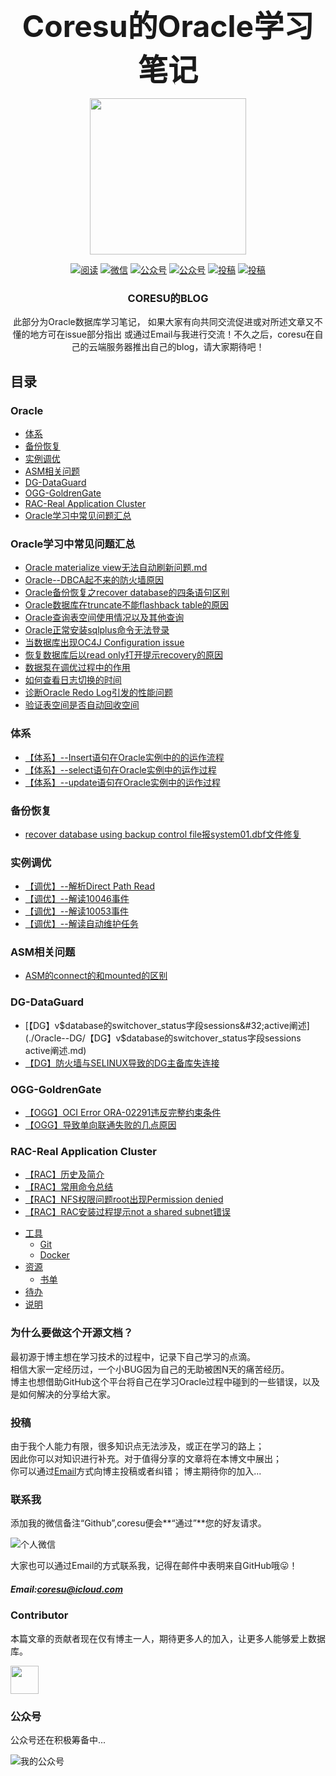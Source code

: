 <p align="center" style="font-weight:bold;"> <font size="30">Coresu的Oracle学习笔记</font></p>


<p align="center">
<a href="https://github.com/blackflagking/Notes-Oracle" target="_blank">
    <img src="https://thumbnail0.baidupcs.com/thumbnail/f2caf679995a2c4470b63ddf72a04083?fid=2977596842-250528-601656470218205&time=1572685200&rt=sh&sign=FDTAER-DCb740ccc5511e5e8fedcff06b081203-z0xnjgf1Dea%2BZd5BTCSX2VZ5SD4%3D&expires=8h&chkv=0&chkbd=0&chkpc=&dp-logid=7090963443295851244&dp-callid=0&size=c710_u400&quality=100&vuk=-&ft=video" width="250"/>
</a>
</p>

<p align="center">
  <a href="https://docs.oracle.com/en/database/oracle/oracle-database/19/cncpt/introduction-to-oracle-database.html#GUID-A42A6EF0-20F8-4F4B-AFF7-09C100AE581E"><img src="https://img.shields.io/badge/阅读-read-brightgreen.svg" alt="阅读"></a>
  <a href="#联系我"><img src="https://img.shields.io/badge/chat-微信-blue.svg" alt="微信"></a>
  <a href="#公众号"><img src="https://img.shields.io/badge/%E5%85%AC%E4%BC%97%E5%8F%B7-OracleGuide-lightgrey.svg" alt="公众号"></a>
  <a href="#公众号"><img src="https://img.shields.io/badge/PDF-Oracle面试突击-important.svg" alt="公众号"></a>
  <a href="#投稿"><img src="https://img.shields.io/badge/support-投稿-critical.svg" alt="投稿"></a>
  <a href="https://xiaozhuanlan.com/javainterview?rel=javaguide"><img src="https://img.shields.io/badge/Oracle-面试指南-important" alt="投稿"></a>
</p>

<h3 align="center">CORESU的BLOG</h3>


<p align="center">此部分为Oracle数据库学习笔记，  
如果大家有向共同交流促进或对所述文章又不懂的地方可在issue部分指出  
或通过Email与我进行交流！不久之后，coresu在自己的云端服务器推出自己的blog，请大家期待吧！</p>

## 目录

### Oracle
* [体系](#体系)
* [备份恢复](#备份恢复)
* [实例调优](#实例调优)
* [ASM相关问题](#ASM相关问题)
* [DG-DataGuard](#DG-DataGuard)
* [OGG-GoldrenGate](#OGG-GoldrenGate)
* [RAC-Real&#32;Application&#32;Cluster](#RAC-Real&#32;Application&#32;Cluster)
* [Oracle学习中常见问题汇总](#java学习常见问题汇总)
    
### Oracle学习中常见问题汇总

* [Oracle&#32;materialize&#32;view无法自动刷新问题.md](./Oracle--常见问题/oracle&#32;materialize&#32;view无法自动刷新问题.md)  
* [Oracle--DBCA起不来的防火墙原因](./Oracle--常见问题/Oracle--DBCA起不来的防火墙原因.md)
* [Oracle备份恢复之recover&#32;database的四条语句区别](./Oracle--常见问题/Oracle备份恢复之recover&#32;database的四条语句区别.md)
* [Oracle数据库在truncate不能flashback&#32;table的原因](./Oracle--常见问题/Oracle数据库在truncate不能flashback&#32;table的原因.md)
* [Oracle查询表空间使用情况以及其他查询](./Oracle--常见问题/Oracle查询表空间使用情况以及其他查询.md)
* [Oracle正常安装sqlplus命令无法登录](./Oracle--常见问题/Oracle正常安装sqlplus命令无法登录.md)
* [当数据库出现OC4J&#32;Configuration&#32;issue](./Oracle--常见问题/当数据库出现OC4J&#32;Configuration&#32;issue.md)
* [恢复数据库后以read&#32;only打开提示recovery的原因](./Oracle--常见问题/恢复数据库后以read&#32;only打开提示recovery的原因.md)
* [数据泵在调优过程中的作用](./Oracle--常见问题/数据泵在调优过程中的作用.md)
* [如何查看日志切换的时间](./Oracle--常见问题/如何查看日志切换的时间.md)
* [诊断Oracle&#32;Redo&#32;Log引发的性能问题](./Oracle--常见问题/诊断Oracle&#32;Redo&#32;Log引发的性能问题.md)
* [验证表空间是否自动回收空间](./Oracle--常见问题/验证表空间是否自动回收空间.md)

### 体系

* [【体系】--Insert语句在Oracle实例中的的运作流程](./Oracle--体系/【体系】--Insert语句在Oracle实例中的的运作流程.md)
* [【体系】--select语句在Oracle实例中的运作过程](./Oracle--体系/【体系】--select语句在Oracle实例中的运作过程.md)
* [【体系】--update语句在Oracle实例中的运作过程](./Oracle--体系/【体系】--update语句在Oracle实例中的运作过程.md)

### 备份恢复
* [recover&#32;database&#32;using&#32;backup&#32;control&#32;file报system01.dbf文件修复](./Oracle--备份恢复/recover&#32;database&#32;using&#32;backup&#32;control&#32;file报system01.dbf文件修复.md) 


### 实例调优

* [【调优】--解析Direct&#32;Path&#32;Read](./Oracle--调优/【调优】--解析Direct&#32;Path&#32;Read.md)
* [【调优】--解读10046事件](./Oracle--调优/【【调优】--解读10046事件.md)
* [【调优】--解读10053事件](./Oracle--调优/【调优】--解读10053事件.md)
* [【调优】--解读自动维护任务](./Oracle--调优/【调优】--解读自动维护任务.md)


### ASM相关问题
 
* [ASM的connect的和mounted的区别](./Oracle--ASM/ASM的connect的和mounted的区别.md)

### DG-DataGuard

* [【DG】v$database的switchover_status字段sessions&#32;active阐述](./Oracle--DG/【DG】v$database的switchover_status字段sessions&#32;active阐述.md)
* [【DG】防火墙与SELINUX导致的DG主备库失连接](./Oracle--DG/【DG】防火墙与SELINUX导致的DG主备库失连接.md)


### OGG-GoldrenGate

* [【OGG】OCI&#32;Error&#32;ORA-02291违反完整约束条件](./Oracle--OGG/【OGG】OCI&#32;Error&#32;ORA-02291违反完整约束条件.md)
* [【OGG】导致单向联通失败的几点原因](./Oracle--OGG/【【OGG】导致单向联通失败的几点原因.md)

### RAC-Real&#32;Application&#32;Cluster

* [【RAC】历史及简介](./Oracle--RAC/【RAC】历史及简介.md)
* [【RAC】常用命令总结](./Oracle--RAC/【RAC】常用命令总结.md)
* [【RAC】NFS权限问题root出现Permission&#32;denied](./Oracle--RAC/【RAC】NFS权限问题root出现Permission&#32;denied.md)
* [【RAC】RAC安装过程提示not&#32;a&#32;shared&#32;subnet错误](./Oracle--RAC/【RAC】RAC安装过程提示not&#32;a&#32;shared&#32;subnet错误.md)





- [工具](#工具)
    - [Git](#git)
    - [Docker](#Docker)
- [资源](#资源)
    - [书单](#书单)
- [待办](#待办)
- [说明](#说明)

### 为什么要做这个开源文档？

最初源于博主想在学习技术的过程中，记录下自己学习的点滴。   
相信大家一定经历过，一个小BUG因为自己的无助被困N天的痛苦经历。  
博主也想借助GitHub这个平台将自己在学习Oracle过程中碰到的一些错误，以及是如何解决的分享给大家。

### 投稿

由于我个人能力有限，很多知识点无法涉及，或正在学习的路上；   
因此你可以对知识进行补充。对于值得分享的文章将在本博文中展出；  
你可以通过[Email](#email)方式向博主投稿或者纠错； 
博主期待你的加入...

### 联系我

添加我的微信备注“Github”,coresu便会**“通过”**您的好友请求。

![个人微信](https://thumbnail0.baidupcs.com/thumbnail/8a100bc9acacae939f438ac2431346b5?fid=2977596842-250528-815582455701815&time=1572688800&rt=sh&sign=FDTAER-DCb740ccc5511e5e8fedcff06b081203-uTPmitKSJE5X4%2BD39XDqzymEN3E%3D&expires=8h&chkv=0&chkbd=0&chkpc=&dp-logid=7091503216580004742&dp-callid=0&size=c710_u400&quality=100&vuk=-&ft=video)

大家也可以通过Email的方式联系我，记得在邮件中表明来自GitHub哦😛！  
##### Email:coresu@icloud.com


### Contributor

本篇文章的贡献者现在仅有博主一人，期待更多人的加入，让更多人能够爱上数据库。

<a href="https://github.com/blackflagking">
    <img src="https://thumbnail0.baidupcs.com/thumbnail/f2caf679995a2c4470b63ddf72a04083?fid=2977596842-250528-601656470218205&time=1572685200&rt=sh&sign=FDTAER-DCb740ccc5511e5e8fedcff06b081203-z0xnjgf1Dea%2BZd5BTCSX2VZ5SD4%3D&expires=8h&chkv=0&chkbd=0&chkpc=&dp-logid=7090963443295851244&dp-callid=0&size=c710_u400&quality=100&vuk=-&ft=video" width="45px"></a>

### 公众号

公众号还在积极筹备中...

![我的公众号]()
